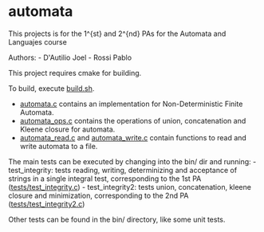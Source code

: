 # automata

This projects is for the 1^{st} and 2^{nd} PAs for the Automata and Languajes course

Authors:
    - D'Autilio Joel
    - Rossi Pablo

This project requires cmake for building.

To build, execute [build.sh](build.sh).

- [automata.c](src/automata/automata.c) contains an implementation for Non-Deterministic Finite Automata.
- [automata_ops.c](src/automata/automata_ops.c) contains the operations of union, concatenation and Kleene closure for automata.
- [automata_read.c](src/automataio/automata_read.c) and [automata_write.c](src/automataio/automata_write.c) contain functions to read and write automata to a file.


The main tests can be executed by changing into the bin/ dir and running:
    - test_integrity: tests reading, writing, determinizing and acceptance of strings in a single integral test, corresponding to the 1st PA ([tests/test_integrity.c](tests/test_integrity.c))
    - test_integrity2: tests union, concatenation, kleene closure and minimization, corresponding to the 2nd PA ([tests/test_integrity2.c](tests/test_integrity2.c))

Other tests can be found in the bin/ directory, like some unit tests.
